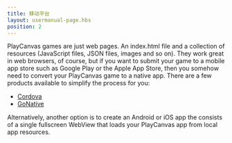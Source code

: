 ```yaml
---
title: 移动平台
layout: usermanual-page.hbs
position: 2
---
```


PlayCanvas games are just web pages. An index.html file and a collection of resources (JavaScript files, JSON files, images and so on). They work great in web browsers, of course, but if you want to submit your game to a mobile app store such as Google Play or the Apple App Store, then you somehow need to convert your PlayCanvas game to a native app. There are a few products available to simplify the process for you:

* [Cordova][cordova]
* [GoNative][gonative]

Alternatively, another option is to create an Android or iOS app the consists of a single fullscreen WebView that loads your PlayCanvas app from local app resources.

[cordova]: /user-manual/publishing/mobile/cordova
[gonative]: /user-manual/publishing/mobile/gonative

